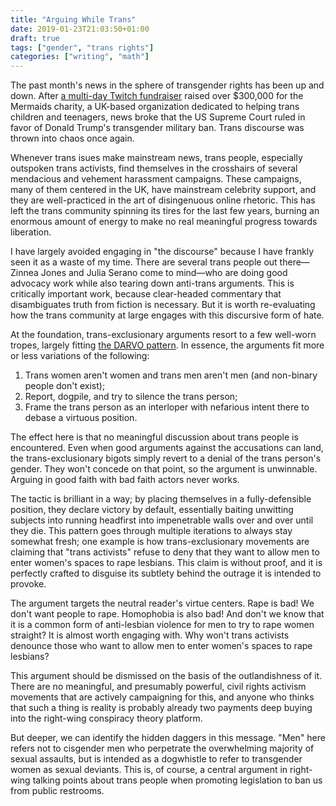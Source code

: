 ```yaml
---
title: "Arguing While Trans"
date: 2019-01-23T21:03:50+01:00
draft: true
tags: ["gender", "trans rights"]
categories: ["writing", "math"]
---
```


The past month's news in the sphere of transgender rights has been up and down. After [a multi-day Twitch fundraiser](https://inews.co.uk/news/hbomberguy-twitch-stream-trans-childrens-charity-mermaids-donkey-kong-n64/) raised over $300,000 for the Mermaids charity, a UK-based organization dedicated to helping trans children and teenagers, news broke that the US Supreme Court ruled in favor of Donald Trump's transgender military ban. Trans discourse was thrown into chaos once again.

Whenever trans isues make mainstream news, trans people, especially outspoken trans activists, find themselves in the crosshairs of several mendacious and vehement harassment campaigns. These campaigns, many of them centered in the UK, have mainstream celebrity support, and they are well-practiced in the art of disingenuous online rhetoric. This has left the trans community spinning its tires for the last few years, burning an enormous amount of energy to make no real meaningful progress towards liberation.

I have largely avoided engaging in "the discourse" because I have frankly seen it as a waste of my time. There are several trans people out there—Zinnea Jones and Julia Serano come to mind—who are doing good advocacy work while also tearing down anti-trans arguments. This is critically important work, because clear-headed commentary that disambiguates truth from fiction is necessary. But it is worth re-evaluating how the trans community at large engages with this discursive form of hate.

At the foundation, trans-exclusionary arguments resort to a few well-worn tropes, largely fitting [the DARVO pattern](https://dynamic.uoregon.edu/jjf/defineDARVO.html). In essence, the arguments fit more or less variations of the following:

1. Trans women aren't women and trans men aren't men (and non-binary people don't exist);
2. Report, dogpile, and try to silence the trans person;
3. Frame the trans person as an interloper with nefarious intent there to debase a virtuous position.

The effect here is that no meaningful discussion about trans people is encountered. Even when good arguments against the accusations can land, the trans-exclusionary bigots simply revert to a denial of the trans person's gender. They won't concede on that point, so the argument is unwinnable. Arguing in good faith with bad faith actors never works.

The tactic is brilliant in a way; by placing themselves in a fully-defensible position, they declare victory by default, essentially baiting unwitting subjects into running headfirst into impenetrable walls over and over until they die. This pattern goes through multiple iterations to always stay somewhat fresh; one example is how trans-exclusionary movements are claiming that "trans activists" refuse to deny that they want to allow men to enter women's spaces to rape lesbians. This claim is without proof, and it is perfectly crafted to disguise its subtlety behind the outrage it is intended to provoke.

The argument targets the neutral reader's virtue centers. Rape is bad! We don't want people to rape. Homophobia is also bad! And don't we know that it is a common form of anti-lesbian violence for men to try to rape women straight? It is almost worth engaging with. Why won't trans activists denounce those who want to allow men to enter women's spaces to rape lesbians?

This argument should be dismissed on the basis of the outlandishness of it. There are no meaningful, and presumably powerful, civil rights activism movements that are actively campaigning for this, and anyone who thinks that such a thing is reality is probably already two payments deep buying into the right-wing conspiracy theory platform.

But deeper, we can identify the hidden daggers in this message. "Men" here refers not to cisgender men who perpetrate the overwhelming majority of sexual assaults, but is intended as a dogwhistle to refer to transgender women as sexual deviants. This is, of course, a central argument in right-wing talking points about trans people when promoting legislation to ban us from public restrooms.